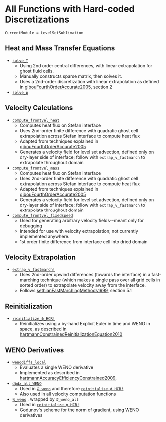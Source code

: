 # All Functions with Hard-coded Discretizations

```@meta
CurrentModule = LevelSetSublimation
```

## Heat and Mass Transfer Equations
- [`solve_T`](@ref)
    - Using 2nd order central differences, with linear extrapolation for ghost fluid cells.
    - Manually constructs sparse matrix, then solves it.
    - Uses a 2nd-order discretization with linear extrapolation as defined in [gibouFourthOrderAccurate2005](@cite), section 2
- [`solve_p`](@ref)
## Velocity Calculations
- [`compute_frontvel_heat`](@ref)
    - Computes heat flux on Stefan interface
    - Uses 2nd-order finite difference with quadratic ghost cell extrapolation across Stefan interface to compute heat flux
    - Adapted from techniques explained in [gibouFourthOrderAccurate2005](@cite)
    - Generates a velocity field for level set advection, defined only on dry-layer side of interface; follow with `extrap_v_fastmarch` to extrapolate throughout domain
- [`compute_frontvel_mass`](@ref)
    - Computes heat flux on Stefan interface
    - Uses 2nd-order finite difference with quadratic ghost cell extrapolation across Stefan interface to compute heat flux
    - Adapted from techniques explained in [gibouFourthOrderAccurate2005](@cite)
    - Generates a velocity field for level set advection, defined only on dry-layer side of interface; follow with `extrap_v_fastmarch` to extrapolate throughout domain
- [`compute_frontvel_fixedspeed`](@ref)
    - Used for generating arbitrary velocity fields--meant only for debugging
    - Intended for use with velocity extrapolation; not currently implemented anywhere. 
    - 1st order finite difference from interface cell into dried domain
## Velocity Extrapolation
- [`extrap_v_fastmarch!`](@ref)
    - Uses 2nd-order upwind differences (towards the interface) in a fast-marching technique (which makes a single pass over all grid cells in sorted order) to extrapolate velocity away from the interface.
    - Follows [sethianFastMarchingMethods1999](@cite), section 5.1
## Reinitialization
- [`reinitialize_ϕ_HCR!`](@ref)
    - Reinitializes using a by-hand Explicit Euler in time and WENO in space, as described in [hartmannConstrainedReinitializationEquation2010](@cite)
## WENO Derivatives
- [`wenodiffs_local`](@ref)
    - Evaluates a single WENO derivative
    - Implemented as described in [hartmannAccuracyEfficiencyConstrained2009](@cite), 
- [`dϕdx_all_WENO`](@ref)
    - Used in [`𝒢_weno`](@ref) and therefore [`reinitialize_ϕ_HCR!`](@ref)
    - Also used in all velocity computation functions
- [`𝒢_weno`](@ref) , wrapped by `𝒢_weno_all`
    - Used in [`reinitialize_ϕ_HCR!`](@ref)
    - Godunov's scheme for the norm of gradient, using WENO derivatives
